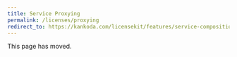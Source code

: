 ```yaml
---
title: Service Proxying
permalink: /licenses/proxying
redirect_to: https://kankoda.com/licensekit/features/service-composition/
---
```


This page has moved.